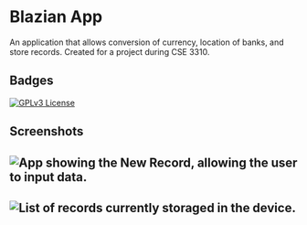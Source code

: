 # Blazian App
An application that allows conversion of currency, location of banks, and store records.
Created for a project during CSE 3310.

## Badges
[![GPLv3 License](https://img.shields.io/badge/License-GPL%20v3-yellow.svg)](https://opensource.org/licenses/)
## Screenshots
![App showing the New Record, allowing the user to input data.](https://github.com/TahMeat/BlazianApp/assets/40926372/facc01d4-b043-4d15-8b59-34907c88c8aa)
--

![List of records currently storaged in the device.](https://github.com/TahMeat/BlazianApp/assets/40926372/8b7871c0-a6c8-4091-aac4-a36cb2be9b5e)
--
